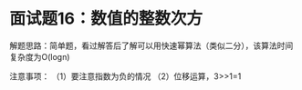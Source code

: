 # 面试题16：数值的整数次方

解题思路：简单题，看过解答后了解可以用快速幂算法（类似二分），该算法时间复杂度为O(logn)

注意事项： （1）要注意指数为负的情况 （2）位移运算，3>>1=1